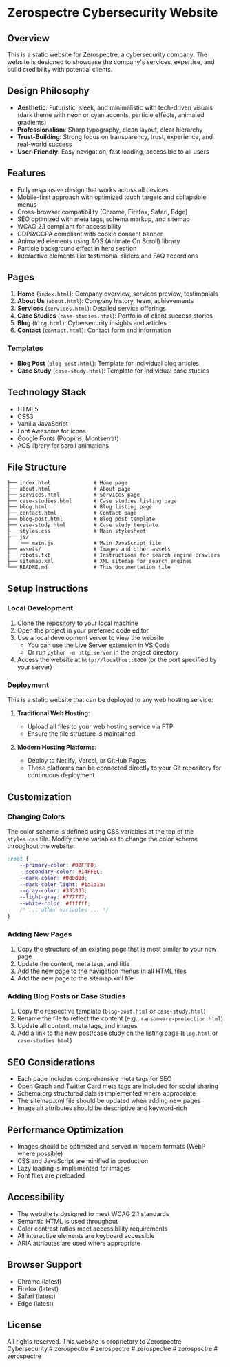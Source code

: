 # Zerospectre Cybersecurity Website

## Overview
This is a static website for Zerospectre, a cybersecurity company. The website is designed to showcase the company's services, expertise, and build credibility with potential clients.

## Design Philosophy
- **Aesthetic**: Futuristic, sleek, and minimalistic with tech-driven visuals (dark theme with neon or cyan accents, particle effects, animated gradients)
- **Professionalism**: Sharp typography, clean layout, clear hierarchy
- **Trust-Building**: Strong focus on transparency, trust, experience, and real-world success
- **User-Friendly**: Easy navigation, fast loading, accessible to all users

## Features
- Fully responsive design that works across all devices
- Mobile-first approach with optimized touch targets and collapsible menus
- Cross-browser compatibility (Chrome, Firefox, Safari, Edge)
- SEO optimized with meta tags, schema markup, and sitemap
- WCAG 2.1 compliant for accessibility
- GDPR/CCPA compliant with cookie consent banner
- Animated elements using AOS (Animate On Scroll) library
- Particle background effect in hero section
- Interactive elements like testimonial sliders and FAQ accordions

## Pages
1. **Home** (`index.html`): Company overview, services preview, testimonials
2. **About Us** (`about.html`): Company history, team, achievements
3. **Services** (`services.html`): Detailed service offerings
4. **Case Studies** (`case-studies.html`): Portfolio of client success stories
5. **Blog** (`blog.html`): Cybersecurity insights and articles
6. **Contact** (`contact.html`): Contact form and information

### Templates
- **Blog Post** (`blog-post.html`): Template for individual blog articles
- **Case Study** (`case-study.html`): Template for individual case studies

## Technology Stack
- HTML5
- CSS3
- Vanilla JavaScript
- Font Awesome for icons
- Google Fonts (Poppins, Montserrat)
- AOS library for scroll animations

## File Structure
```
├── index.html              # Home page
├── about.html              # About page
├── services.html           # Services page
├── case-studies.html       # Case studies listing page
├── blog.html               # Blog listing page
├── contact.html            # Contact page
├── blog-post.html          # Blog post template
├── case-study.html         # Case study template
├── styles.css              # Main stylesheet
├── js/
│   └── main.js             # Main JavaScript file
├── assets/                 # Images and other assets
├── robots.txt              # Instructions for search engine crawlers
├── sitemap.xml             # XML sitemap for search engines
└── README.md               # This documentation file
```

## Setup Instructions

### Local Development
1. Clone the repository to your local machine
2. Open the project in your preferred code editor
3. Use a local development server to view the website
   - You can use the Live Server extension in VS Code
   - Or run `python -m http.server` in the project directory
4. Access the website at `http://localhost:8000` (or the port specified by your server)

### Deployment
This is a static website that can be deployed to any web hosting service:

1. **Traditional Web Hosting**:
   - Upload all files to your web hosting service via FTP
   - Ensure the file structure is maintained

2. **Modern Hosting Platforms**:
   - Deploy to Netlify, Vercel, or GitHub Pages
   - These platforms can be connected directly to your Git repository for continuous deployment

## Customization

### Changing Colors
The color scheme is defined using CSS variables at the top of the `styles.css` file. Modify these variables to change the color scheme throughout the website:

```css
:root {
    --primary-color: #00FFF0;
    --secondary-color: #14FFEC;
    --dark-color: #0d0d0d;
    --dark-color-light: #1a1a1a;
    --gray-color: #333333;
    --light-gray: #777777;
    --white-color: #ffffff;
    /* ... other variables ... */
}
```

### Adding New Pages
1. Copy the structure of an existing page that is most similar to your new page
2. Update the content, meta tags, and title
3. Add the new page to the navigation menus in all HTML files
4. Add the new page to the sitemap.xml file

### Adding Blog Posts or Case Studies
1. Copy the respective template (`blog-post.html` or `case-study.html`)
2. Rename the file to reflect the content (e.g., `ransomware-protection.html`)
3. Update all content, meta tags, and images
4. Add a link to the new post/case study on the listing page (`blog.html` or `case-studies.html`)

## SEO Considerations
- Each page includes comprehensive meta tags for SEO
- Open Graph and Twitter Card meta tags are included for social sharing
- Schema.org structured data is implemented where appropriate
- The sitemap.xml file should be updated when adding new pages
- Image alt attributes should be descriptive and keyword-rich

## Performance Optimization
- Images should be optimized and served in modern formats (WebP where possible)
- CSS and JavaScript are minified in production
- Lazy loading is implemented for images
- Font files are preloaded

## Accessibility
- The website is designed to meet WCAG 2.1 standards
- Semantic HTML is used throughout
- Color contrast ratios meet accessibility requirements
- All interactive elements are keyboard accessible
- ARIA attributes are used where appropriate

## Browser Support
- Chrome (latest)
- Firefox (latest)
- Safari (latest)
- Edge (latest)

## License
All rights reserved. This website is proprietary to Zerospectre Cybersecurity.#   z e r o s p e c t r e 
 
 #   z e r o s p e c t r e 
 
 #   z e r o s p e c t r e 
 
 #   z e r o s p e c t r e 
 
 #   z e r o s p e c t r e 
 
 